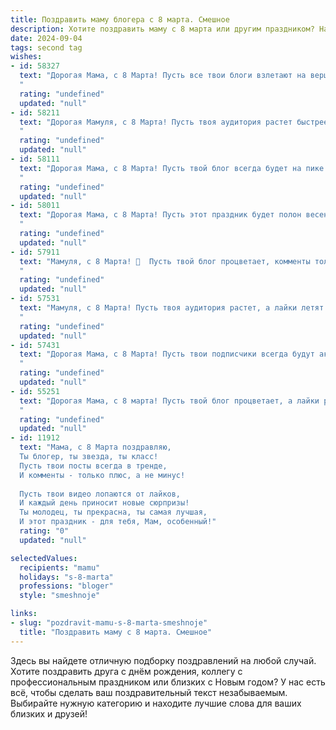 ```yaml
---
title: Поздравить маму блогера с 8 марта. Смешное
description: Хотите поздравить маму с 8 марта или другим праздником? Наш ИИ создаст незабываемое поздравление, а вы обязательно выделитесь среди других.  
date: 2024-09-04
tags: second tag
wishes:
- id: 58327
  text: "Дорогая Мама, с 8 Марта! Пусть все твои блоги взлетают на вершину топ-чартов, а комментарии пестрят лайками и сердечками!  😉
  "
  rating: "undefined"
  updated: "null"
- id: 58211
  text: "Дорогая Мамуля, с 8 Марта! Пусть твоя аудитория растет быстрее, чем количество лайков на моих постах (не дай бог!), и каждый пост приносит тебе миллионы просмотров! А я, как твой самый преданный подписчик, всегда буду комментировать и ставить сердечки. 😉
  "
  rating: "undefined"
  updated: "null"
- id: 58111
  text: "Дорогая Мама, с 8 Марта! Пусть твой блог всегда будет на пике популярности, а лайки сыплются, как весенний дождь! 🤗  Желаю тебе море вдохновения, позитива и чтобы подписчики не переставали удивляться твоим креативным идеям! 🎉
  "
  rating: "undefined"
  updated: "null"
- id: 58011
  text: "Дорогая Мама, с 8 Марта! Пусть этот праздник будет полон весенних улыбок, лайков под твоими постами и, конечно же, вдохновения на новые, остроумные блогерские идеи! 😉🎉
  "
  rating: "undefined"
  updated: "null"
- id: 57911
  text: "Мамуля, с 8 Марта! 💖  Пусть твой блог процветает, комменты только позитивные, а лайки сыпятся как снег в январе! 🎉  🎊
  "
  rating: "undefined"
  updated: "null"
- id: 57531
  text: "Мамуля, с 8 Марта! Пусть твоя аудитория растет, а лайки летят как снежные комья в январе! 🥳🎉  Надеюсь, у тебя уже есть готовый контент на тему \"Как отпраздновать 8 марта без лишних трат\"? 😉💖
  "
  rating: "undefined"
  updated: "null"
- id: 57431
  text: "Дорогая Мама, с 8 Марта! Пусть твои подписчики всегда будут активными, лайки сыплются как из рога изобилия, а комментарии - только добрые и позитивные! 🎉🥂
  "
  rating: "undefined"
  updated: "null"
- id: 55251
  text: "Дорогая Мама, с 8 марта! Пусть твой блог процветает, а лайки растут как на дрожжах! И пусть твой контент всегда будет таким же крутым, как ты сама! 😉
  "
  rating: "undefined"
  updated: "null"
- id: 11912
  text: "Мама, с 8 Марта поздравляю,
  Ты блогер, ты звезда, ты класс!
  Пусть твои посты всегда в тренде,
  И комменты - только плюс, а не минус!
  
  Пусть твои видео лопаются от лайков,
  И каждый день приносит новые сюрпризы!
  Ты молодец, ты прекрасна, ты самая лучшая,
  И этот праздник - для тебя, Мам, особенный!"
  rating: "0"
  updated: "null"

selectedValues:
  recipients: "mamu"
  holidays: "s-8-marta"
  professions: "bloger"
  style: "smeshnoje"

links:
- slug: "pozdravit-mamu-s-8-marta-smeshnoje"
  title: "Поздравить маму с 8 марта. Смешное"
---
```


Здесь вы найдете отличную подборку поздравлений на любой случай. 
Хотите поздравить друга с днём рождения, коллегу с профессиональным праздником или близких с Новым годом? У нас есть всё, чтобы сделать ваш поздравительный текст незабываемым. Выбирайте нужную категорию и находите лучшие слова для ваших близких и друзей!
